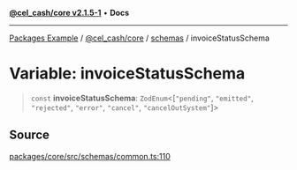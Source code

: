 [**@cel_cash/core v2.1.5-1**](../../README.md) • **Docs**

***

[Packages Example](../../../../README.md) / [@cel\_cash/core](../../README.md) / [schemas](../README.md) / invoiceStatusSchema

# Variable: invoiceStatusSchema

> `const` **invoiceStatusSchema**: `ZodEnum`\<[`"pending"`, `"emitted"`, `"rejected"`, `"error"`, `"cancel"`, `"cancelOutSystem"`]\>

## Source

[packages/core/src/schemas/common.ts:110](https://github.com/Pyxlab/celcash/blob/a34e89ae69c9dcb41ba66226cb05c8c8b83b7cf4/packages/core/src/schemas/common.ts#L110)
